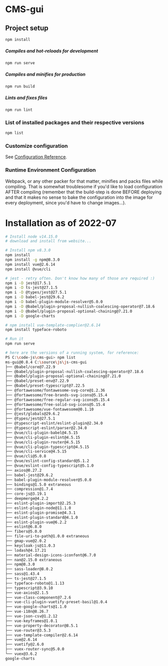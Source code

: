 # CMS-gui

## Project setup

```
npm install
```

##### Compiles and hot-reloads for development

```
npm run serve
```

##### Compiles and minifies for production

```
npm run build
```

##### Lints and fixes files

```
npm run lint
```

### List of installed packages and their respective versions

```bash
npm list
```

### Customize configuration

See [Configuration Reference](https://cli.vuejs.org/config/).

### Runtime Environment Configuration

Webpack, or any other packer for that matter, minifies and packs files while compiling.
That is somewhat troublesome if you'd like to load configuration AFTER compiling (remember that the build-step is done BEFORE deploying and that it makes no sense to bake the configuration into the image for every deployment, since you'd have to change images...).

# Installation as of 2022-07

```bash
# Install node v14.15.0
# download and install from website...

# Install npm v8.3.0
npm install
npm install -g npm@8.3.0
npm install vue@2.6.14
npm install @vue/cli

# jest - retry often. Don't know how many of those are required :)
npm i -D jest@17.5.1
npm i -D ts-jest@27.1.5
npm i -D @types/jest@27.5.1
npm i -D babel-jest@29.6.2
npm i -D babel-plugin-module-resolver@5.0.0
npm i -D @babel/plugin-proposal-nullish-coalescing-operator@7.18.6
npm i -D @babel/plugin-proposal-optional-chaining@7.21.0
npm i -D google-charts

# npm install vue-template-complier@2.6.14
npm install typeface-roboto

# Run it
npm run serve

# here are the versions of a running system, for reference:
PS C:\code-js\cms-gui> npm list
ms-gui@0.8.4 C:\source\js\js-cms-gui
├── @babel/core@7.22.9
├── @babel/plugin-proposal-nullish-coalescing-operator@7.18.6
├── @babel/plugin-proposal-optional-chaining@7.21.0
├── @babel/preset-env@7.22.9
├── @babel/preset-typescript@7.22.5
├── @fortawesome/fontawesome-svg-core@1.2.36
├── @fortawesome/free-brands-svg-icons@5.15.4
├── @fortawesome/free-regular-svg-icons@5.15.4
├── @fortawesome/free-solid-svg-icons@5.15.4
├── @fortawesome/vue-fontawesome@0.1.10
├── @jest/globals@29.6.2
├── @types/jest@27.5.1
├── @typescript-eslint/eslint-plugin@2.34.0
├── @typescript-eslint/parser@2.34.0
├── @vue/cli-plugin-babel@4.5.15
├── @vue/cli-plugin-eslint@4.5.15
├── @vue/cli-plugin-router@4.5.15
├── @vue/cli-plugin-typescript@4.5.15
├── @vue/cli-service@4.5.15
├── @vue/cli@5.0.8
├── @vue/eslint-config-standard@5.1.2
├── @vue/eslint-config-typescript@5.1.0
├── axios@0.27.2
├── babel-jest@29.6.2
├── babel-plugin-module-resolver@5.0.0
├── bindings@1.5.0 extraneous
├── compression@1.7.4
├── core-js@3.19.1
├── deepmerge@4.2.2
├── eslint-plugin-import@2.25.3
├── eslint-plugin-node@11.1.0
├── eslint-plugin-promise@4.3.1
├── eslint-plugin-standard@4.1.0
├── eslint-plugin-vue@6.2.2
├── eslint@6.8.0
├── fibers@5.0.0
├── file-uri-to-path@1.0.0 extraneous
├── gmap-vue@2.0.2
├── keycloak-js@11.0.3
├── lodash@4.17.21
├── material-design-icons-iconfont@6.7.0
├── nan@2.15.0 extraneous
├── npm@8.3.0
├── sass-loader@8.0.2
├── sass@1.43.4
├── ts-jest@27.1.5
├── typeface-roboto@1.1.13
├── typescript@3.9.10
├── vue-axios@2.1.5
├── vue-class-component@7.2.6
├── vue-cli-plugin-vuetify-preset-basil@1.0.4
├── vue-google-charts@1.1.0
├── vue-i18n@8.26.7
├── vue-json-csv@1.2.12
├── vue-keyframes@1.0.1
├── vue-property-decorator@8.5.1
├── vue-router@3.5.3
├── vue-template-compiler@2.6.14
├── vue@2.6.14
├── vuetify@2.6.0
├── vuex-router-sync@5.0.0
└── vuex@3.6.2
google-charts
```
